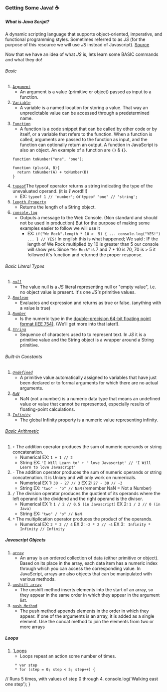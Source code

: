 ### **Getting Some Java!** :coffee:
##### *What is Java Script?*
  A dynamic scripting language that supports object-oriented, imperative, and functional programming styles. Sometimes referred to as *JS* (for the purpose of this resource we will use *JS* instead of Javascript). [Source](https://developer.mozilla.org/en-US/docs/Web/JavaScript)

  Now that we have an idea of what *JS* is, lets learn some BASIC commands and what they do!
###### *Basic*
1. [`Argument`](https://developer.mozilla.org/en-US/docs/Glossary/Argument)
    * An argument is a value (primitive or object) passed as input to a function.
2. [`Variable`](https://developer.mozilla.org/en-US/docs/Glossary/Variable)
    * A variable is a named location for storing a value. That way an unpredictable value can be accessed through a predetermined name.
3. [`Function`](https://developer.mozilla.org/en-US/docs/Glossary/Function)
    * A function is a code snippet that can be called by other code or by itself, or a variable that refers to the function. When a function is called, arguments are passed to the function as input, and the function can optionally return an output. A function in JavaScript is also an object. An example of a function are **`()`** & **`{}`**.
    ```
    function toNumber("one", "one");
    
    function (plus(A, B){
      return toNumber(A) + toNumber(B)
    }
    ```
4. [`typeof`](https://developer.mozilla.org/en-US/docs/Web/JavaScript/Reference/Operators/typeof)The typeof operator returns a string indicating the type of the unevaluated operand. (it is **_1_** word!!!)
    * EX: `typeof 1 // 'number';` or `typeof "one" // 'string';`
5. [`length Property`]()
    * Returns the length of a String object.
6. [`console.log`]()
    * Outputs a message to the Web Console. (Non standard and should not be used in production) But for the purpose of making some examples easier to follow we will use it
      * EX: `if("We Rock".length * 10 >  5) {
... console.log("YES!")
... }
// YES!` In english this is what happened; We said : IF the length of We Rock multiplied by 10 is greater than 5 our console will show yes. Since `"We Rock"` is 7 and 7 * 10 is 70, 70 is > 5 it followed it's function and returned the proper response.

###### *Basic Literal Types*
1. [*`null`*](https://developer.mozilla.org/en-US/docs/Web/JavaScript/Reference/Global_Objects/null)
    * The value null  is a *JS* literal representing null or "empty value", i.e. no object value is present. It's one *JS's* primitive values.
2. [*`Boolean`*](https://developer.mozilla.org/en-US/docs/Web/XPath/Functions/boolean)
    * Evaluates and expression and returns as true or false. (anything with a value is true)
3. [*`Number`*](https://developer.mozilla.org/en-US/docs/Glossary/Number)
    * Is the numeric type in the [double-precision 64-bit floating point format (IEE 754)](http://en.wikipedia.org/wiki/Double-precision_floating-point_format). (We'll get more into that later!).
4. [*`String`*](https://developer.mozilla.org/en-US/docs/Glossary/String)
    * Sequence of characters used to to represent text. In *JS* it is a primitive value and the String object is a wrapper around a String primitive.


###### *Built-In Constants*
1. [*`Undefined`*](https://developer.mozilla.org/en-US/docs/Glossary/undefined)
    * A primitive value automatically assigned to variables that have just been declared or to formal arguments for which there are no actual arguments.
2. [*`NaN`*](https://developer.mozilla.org/en-US/docs/Glossary/NaN)
    * NaN (not a number) is a numeric data type that means an undefined value or value that cannot be represented, especially results of floating-point calculations.
3. [*`Infinity`*](https://developer.mozilla.org/en-US/docs/Web/JavaScript/Reference/Global_Objects/Infinity)
    * The global Infinity property is a numeric value representing infinity.

###### [*Basic Arithmetic*](https://developer.mozilla.org/en-US/docs/Web/JavaScript/Reference/Operators/Arithmetic_Operators)
1. `+` The addition operator produces the sum of numeric operands or string concatenation.
    * Numerical EX: `1 + 1 // 2`
    * String EX: `'I Will Learn to' + ' love Javascript' // 'I Will Learn to love Javascript'`
2. `-` The addition operator produces the sum of numeric operands or string concatenation. It is Uniary and will only work on numericals.
    * Numerical EX 1: `30 - 27 // 3`  EX 2: `27 - 30 // -3`
    * String EX: `"two" - "o" // NaN` (remember NaN = Not a Number)
3. `/` The division operator produces the quotient of its operands where the left operand is the dividend and the right operand is the divisor.
    * Numerical EX 1: `1 / 2 // 0.5 (in Javascript)` EX 2: `1 / 2 // 0 (in Java)`
    * String EX: `"two" / "o" // NaN`
4. `*` The multiplication operator produces the product of the operands.
    * Numerical EX: `2 * 2 // 4` EX 2: `-2 * 2 // -4` EX 3: ` Infinity * Infinity // Infinity`

##### *Javascript Objects*
1. [`array`](https://developer.mozilla.org/en-US/docs/Glossary/array)
    * An array is an ordered collection of data (either primitive or object). Based on its place in the array, each data item has a numeric index through which you can access the corresponding value. In JavaScript, arrays are also objects that can be manipulated with various methods.
2. [`unshift array`]() 
    * The unshift method inserts elements into the start of an array, so they appear in the same order in which they appear in the argument list.
3. [`push Method`]()
    * The push method appends elements in the order in which they appear. If one of the arguments is an array, it is added as a single element. Use the concat method to join the elements from two or more arrays

##### *Loops*
1. [`Loops](https://developer.mozilla.org/en-US/docs/Web/JavaScript/Guide/Loops_and_iteration)
    * Loops repeat an action some number of times.
   ``` * 
    * var step
    * for (step = 0; step < 5; step++) {
  // Runs 5 times, with values of step 0 through 4.
  console.log('Walking east one step');
}
```
